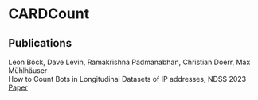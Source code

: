 # CARDCount

## Publications

Leon Böck, Dave Levin, Ramakrishna Padmanabhan, Christian Doerr, Max Mühlhäuser  
How to Count Bots in Longitudinal Datasets of IP addresses, NDSS 2023  
[Paper](https://www.ndss-symposium.org/wp-content/uploads/2023/02/ndss2023_f2_paper.pdf)
